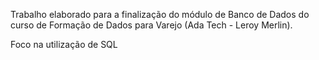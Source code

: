 Trabalho elaborado para a finalização do módulo de Banco de Dados do curso de Formação de Dados para Varejo (Ada Tech - Leroy Merlin).

Foco na utilização de SQL
